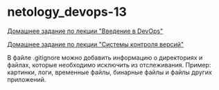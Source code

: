 # netology_devops-13

[Домашнее задание по лекции "Введение в DevOps"](01-intro-01) 

[Домашнее задание по лекции "Системы контроля версий"](02-git-01-vcs)

В файле .gitignore можно добавить информацию о директориях и файлах, которые необходимо исключить из отслеживания. 
Пример: картинки, логи, временные файлы, бинарные файлы и файлы других приложений.  
